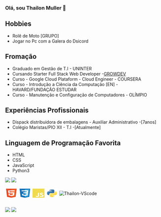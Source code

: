 ### Olá, sou Thailon Muller 👋
<div align="left">

<div>    
<h2>Hobbies</h2>
<ul>
    <li>Rolê de Moto [GRUPO]</li>
    <li>Jogar no Pc com a Galera do Dsicord</li>
</ul>
    
<h2>Fromação</h2>
<ul>
    <li>Graduado em Gestão de T.I - UNINTER</li>
    <li>Cursando Starter Full Stack Web Developer -<a href="https://www.growdev.com.br/">GROWDEV</a></li>
    <li>Curso - Google Cloud Plataform - Cloud Engineer - COURSERA</li>
    <li>Curso - Introdução a Ciência da Computação [EN] - HAVARD/FUNDAÇÃO ESTUDAR</li>
    <li>Curso - Manutenção e Configuração de Computadores - OLÍMPIO</li>    
</ul>
</div>
<h2>Experiências Profissionais</h2>
<ul>
    <li>Dispack distribuidora de embalagens - Auxiliar Administrativo -[7anos]</li>
    <li>Colégio Maristas/PIO XII - T.I -[Atualmente]</li>
</ul>
<h2>Linguagem de Programação Favorita</h2>
<ul>
    <li>HTML</li>
    <li>CSS</li>
    <li>JavaScript</li>
    <li>Python3</li>    
</ul>
    
<div style="display: inline-block">
  <img height="150em" src="https://github-readme-stats.vercel.app/api?username=ThailonMuller&show_icons=true&theme=midnight-purple&include_all_commits=true&count_private=true"/>
   <img height="150em" src="https://github-readme-stats.vercel.app/api/top-langs/?username=ThailonMuller&layout=compact&langs_count=7&theme=midnight-purple"/>
</div>

<div style="display: inline_block"><br>
  <img align="center" alt="Thailon-HTML" height="30" width="40" src="https://raw.githubusercontent.com/devicons/devicon/master/icons/html5/html5-original.svg">
  <img align="center" alt="Thailon-CSS" height="30" width="40" src="https://raw.githubusercontent.com/devicons/devicon/master/icons/css3/css3-original.svg">  
  <img align="center" alt="Thailon-Js" height="30" width="40" src="https://raw.githubusercontent.com/devicons/devicon/master/icons/javascript/javascript-plain.svg">
  <img align="center" alt="Thailon-Python" height="30" width="40" src="https://raw.githubusercontent.com/devicons/devicon/master/icons/python/python-original.svg">
  <img align="center" alt="Thailon-VScode" height="30" width="40" src="https://cdn.jsdelivr.net/gh/devicons/devicon/icons/vscode/vscode-original.svg" />
</div>
  
##
  
<div>
  <a href="https://www.linkedin.com/in/thailon-muller-full-developer/" target="_blank"><img src="https://img.shields.io/badge/LinkedIn-0077B5?style=for-the-badge&logo=linkedin&logoColor=white" target="_blank"></a>  
  <a href = "mailto:thailon57@hotmail.com"><img src="https://img.shields.io/badge/Microsoft_Outlook-0078D4?style=for-the-badge&logo=microsoft-outlook&logoColor=white" target="_blank"></a>
</div>
